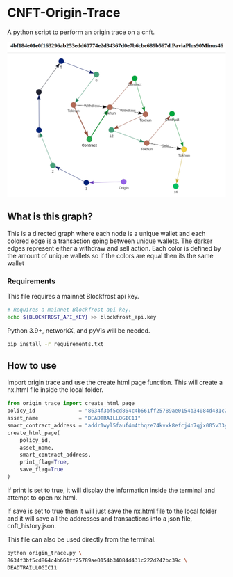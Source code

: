 # CNFT-Origin-Trace

A python script to perform an origin trace on a cnft.

![alt text](nx_html_image.png)

## What is this graph?

This is a directed graph where each node is a unique wallet and each colored edge is a transaction going between unique wallets. The darker edges represent either a withdraw and sell action. Each color is defined by the amount of unique wallets so if the colors are equal then its the same wallet

### Requirements
This file requires a mainnet Blockfrost api key.

```bash
# Requires a mainnet Blockfrost api key.
echo ${BLOCKFROST_API_KEY} >> blockfrost_api.key
```

Python 3.9+, networkX, and pyVis will be needed.

```bash
pip install -r requirements.txt
```

## How to use

Import origin trace and use the create html page function. This will create a nx.html file inside the local folder.

```py
from origin_trace import create_html_page
policy_id              = "8634f3bf5cd864c4b661ff25789ae0154b34084d431c222d242bc39c"
asset_name             = "DEADTRAILLOGIC11"
smart_contract_address = "addr1wyl5fauf4m4thqze74kvxk8efcj4n7qjx005v33ympj7uwsscprfk"
create_html_page(
    policy_id,
    asset_name,
    smart_contract_address,
    print_flag=True,
    save_flag=True
)
```

If print is set to true, it will display the information inside the terminal and attempt to open nx.html. 

If save is set to true then it will just save the nx.html file to the local folder and it will save all the addresses and transactions into a json file, cnft_history.json.

This file can also be used directly from the terminal.

```bash
python origin_trace.py \
8634f3bf5cd864c4b661ff25789ae0154b34084d431c222d242bc39c \
DEADTRAILLOGIC11
```